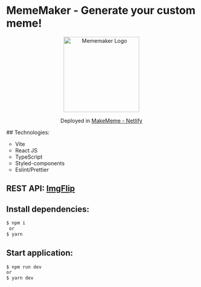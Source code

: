 # MemeMaker - Generate your custom meme!

<p align="center">
  <img src="https://user-images.githubusercontent.com/63871510/183222209-18ff315c-ec4e-4436-82d7-fbe09b311498.png" width="200" alt="Mememaker Logo" />
</p>

<p align="center"> Deployed in <a href="https://makememe-yucianci.netlify.app/">MakeMeme - Netlify</a> <p/>
## Technologies:

<ul> 
  <li type="circle">Vite</li>
  <li type="circle">React JS</li>
  <li type="circle">TypeScript</li>
  <li type="circle">Styled-components</li>
  <li type="circle">Eslint/Prettier</li>
</ul>

## REST API: <a href="https://api.imgflip.com">ImgFlip</a>

## Install dependencies:

```bash
$ npm i
 or
$ yarn
```

## Start application:

```bash
$ npm run dev
or
$ yarn dev
```
